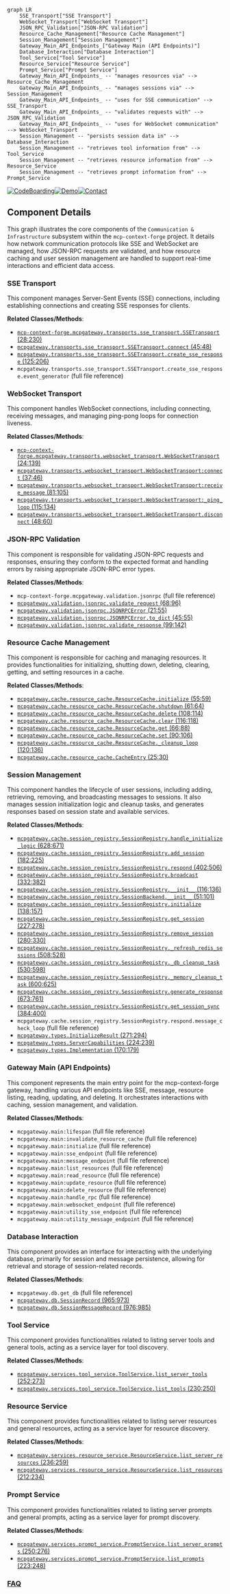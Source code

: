 ```mermaid
graph LR
    SSE_Transport["SSE Transport"]
    WebSocket_Transport["WebSocket Transport"]
    JSON_RPC_Validation["JSON-RPC Validation"]
    Resource_Cache_Management["Resource Cache Management"]
    Session_Management["Session Management"]
    Gateway_Main_API_Endpoints_["Gateway Main (API Endpoints)"]
    Database_Interaction["Database Interaction"]
    Tool_Service["Tool Service"]
    Resource_Service["Resource Service"]
    Prompt_Service["Prompt Service"]
    Gateway_Main_API_Endpoints_ -- "manages resources via" --> Resource_Cache_Management
    Gateway_Main_API_Endpoints_ -- "manages sessions via" --> Session_Management
    Gateway_Main_API_Endpoints_ -- "uses for SSE communication" --> SSE_Transport
    Gateway_Main_API_Endpoints_ -- "validates requests with" --> JSON_RPC_Validation
    Gateway_Main_API_Endpoints_ -- "uses for WebSocket communication" --> WebSocket_Transport
    Session_Management -- "persists session data in" --> Database_Interaction
    Session_Management -- "retrieves tool information from" --> Tool_Service
    Session_Management -- "retrieves resource information from" --> Resource_Service
    Session_Management -- "retrieves prompt information from" --> Prompt_Service
```
[![CodeBoarding](https://img.shields.io/badge/Generated%20by-CodeBoarding-9cf?style=flat-square)](https://github.com/CodeBoarding/GeneratedOnBoardings)[![Demo](https://img.shields.io/badge/Try%20our-Demo-blue?style=flat-square)](https://www.codeboarding.org/demo)[![Contact](https://img.shields.io/badge/Contact%20us%20-%20contact@codeboarding.org-lightgrey?style=flat-square)](mailto:contact@codeboarding.org)

## Component Details

This graph illustrates the core components of the `Communication & Infrastructure` subsystem within the `mcp-context-forge` project. It details how network communication protocols like SSE and WebSocket are managed, how JSON-RPC requests are validated, and how resource caching and user session management are handled to support real-time interactions and efficient data access.

### SSE Transport
This component manages Server-Sent Events (SSE) connections, including establishing connections and creating SSE responses for clients.


**Related Classes/Methods**:

- <a href="https://github.com/IBM/mcp-context-forge/blob/master/mcpgateway/transports/sse_transport.py#L28-L230" target="_blank" rel="noopener noreferrer">`mcp-context-forge.mcpgateway.transports.sse_transport.SSETransport` (28:230)</a>
- <a href="https://github.com/IBM/mcp-context-forge/blob/master/mcpgateway/transports/sse_transport.py#L45-L48" target="_blank" rel="noopener noreferrer">`mcpgateway.transports.sse_transport.SSETransport.connect` (45:48)</a>
- <a href="https://github.com/IBM/mcp-context-forge/blob/master/mcpgateway/transports/sse_transport.py#L125-L206" target="_blank" rel="noopener noreferrer">`mcpgateway.transports.sse_transport.SSETransport.create_sse_response` (125:206)</a>
- `mcpgateway.transports.sse_transport.SSETransport.create_sse_response.event_generator` (full file reference)


### WebSocket Transport
This component handles WebSocket connections, including connecting, receiving messages, and managing ping-pong loops for connection liveness.


**Related Classes/Methods**:

- <a href="https://github.com/IBM/mcp-context-forge/blob/master/mcpgateway/transports/websocket_transport.py#L24-L139" target="_blank" rel="noopener noreferrer">`mcp-context-forge.mcpgateway.transports.websocket_transport.WebSocketTransport` (24:139)</a>
- <a href="https://github.com/IBM/mcp-context-forge/blob/master/mcpgateway/transports/websocket_transport.py#L37-L46" target="_blank" rel="noopener noreferrer">`mcpgateway.transports.websocket_transport.WebSocketTransport:connect` (37:46)</a>
- <a href="https://github.com/IBM/mcp-context-forge/blob/master/mcpgateway/transports/websocket_transport.py#L81-L105" target="_blank" rel="noopener noreferrer">`mcpgateway.transports.websocket_transport.WebSocketTransport:receive_message` (81:105)</a>
- <a href="https://github.com/IBM/mcp-context-forge/blob/master/mcpgateway/transports/websocket_transport.py#L115-L134" target="_blank" rel="noopener noreferrer">`mcpgateway.transports.websocket_transport.WebSocketTransport:_ping_loop` (115:134)</a>
- <a href="https://github.com/IBM/mcp-context-forge/blob/master/mcpgateway/transports/websocket_transport.py#L48-L60" target="_blank" rel="noopener noreferrer">`mcpgateway.transports.websocket_transport.WebSocketTransport.disconnect` (48:60)</a>


### JSON-RPC Validation
This component is responsible for validating JSON-RPC requests and responses, ensuring they conform to the expected format and handling errors by raising appropriate JSON-RPC error types.


**Related Classes/Methods**:

- `mcp-context-forge.mcpgateway.validation.jsonrpc` (full file reference)
- <a href="https://github.com/IBM/mcp-context-forge/blob/master/mcpgateway/validation/jsonrpc.py#L68-L96" target="_blank" rel="noopener noreferrer">`mcpgateway.validation.jsonrpc.validate_request` (68:96)</a>
- <a href="https://github.com/IBM/mcp-context-forge/blob/master/mcpgateway/validation/jsonrpc.py#L21-L55" target="_blank" rel="noopener noreferrer">`mcpgateway.validation.jsonrpc.JSONRPCError` (21:55)</a>
- <a href="https://github.com/IBM/mcp-context-forge/blob/master/mcpgateway/validation/jsonrpc.py#L45-L55" target="_blank" rel="noopener noreferrer">`mcpgateway.validation.jsonrpc.JSONRPCError.to_dict` (45:55)</a>
- <a href="https://github.com/IBM/mcp-context-forge/blob/master/mcpgateway/validation/jsonrpc.py#L99-L142" target="_blank" rel="noopener noreferrer">`mcpgateway.validation.jsonrpc.validate_response` (99:142)</a>


### Resource Cache Management
This component is responsible for caching and managing resources. It provides functionalities for initializing, shutting down, deleting, clearing, getting, and setting resources in a cache.


**Related Classes/Methods**:

- <a href="https://github.com/IBM/mcp-context-forge/blob/master/mcpgateway/cache/resource_cache.py#L55-L59" target="_blank" rel="noopener noreferrer">`mcpgateway.cache.resource_cache.ResourceCache.initialize` (55:59)</a>
- <a href="https://github.com/IBM/mcp-context-forge/blob/master/mcpgateway/cache/resource_cache.py#L61-L64" target="_blank" rel="noopener noreferrer">`mcpgateway.cache.resource_cache.ResourceCache.shutdown` (61:64)</a>
- <a href="https://github.com/IBM/mcp-context-forge/blob/master/mcpgateway/cache/resource_cache.py#L108-L114" target="_blank" rel="noopener noreferrer">`mcpgateway.cache.resource_cache.ResourceCache.delete` (108:114)</a>
- <a href="https://github.com/IBM/mcp-context-forge/blob/master/mcpgateway/cache/resource_cache.py#L116-L118" target="_blank" rel="noopener noreferrer">`mcpgateway.cache.resource_cache.ResourceCache.clear` (116:118)</a>
- <a href="https://github.com/IBM/mcp-context-forge/blob/master/mcpgateway/cache/resource_cache.py#L66-L88" target="_blank" rel="noopener noreferrer">`mcpgateway.cache.resource_cache.ResourceCache.get` (66:88)</a>
- <a href="https://github.com/IBM/mcp-context-forge/blob/master/mcpgateway/cache/resource_cache.py#L90-L106" target="_blank" rel="noopener noreferrer">`mcpgateway.cache.resource_cache.ResourceCache.set` (90:106)</a>
- <a href="https://github.com/IBM/mcp-context-forge/blob/master/mcpgateway/cache/resource_cache.py#L120-L136" target="_blank" rel="noopener noreferrer">`mcpgateway.cache.resource_cache.ResourceCache._cleanup_loop` (120:136)</a>
- <a href="https://github.com/IBM/mcp-context-forge/blob/master/mcpgateway/cache/resource_cache.py#L25-L30" target="_blank" rel="noopener noreferrer">`mcpgateway.cache.resource_cache.CacheEntry` (25:30)</a>


### Session Management
This component handles the lifecycle of user sessions, including adding, retrieving, removing, and broadcasting messages to sessions. It also manages session initialization logic and cleanup tasks, and generates responses based on session state and available services.


**Related Classes/Methods**:

- <a href="https://github.com/IBM/mcp-context-forge/blob/master/mcpgateway/cache/session_registry.py#L628-L671" target="_blank" rel="noopener noreferrer">`mcpgateway.cache.session_registry.SessionRegistry.handle_initialize_logic` (628:671)</a>
- <a href="https://github.com/IBM/mcp-context-forge/blob/master/mcpgateway/cache/session_registry.py#L182-L225" target="_blank" rel="noopener noreferrer">`mcpgateway.cache.session_registry.SessionRegistry.add_session` (182:225)</a>
- <a href="https://github.com/IBM/mcp-context-forge/blob/master/mcpgateway/cache/session_registry.py#L402-L506" target="_blank" rel="noopener noreferrer">`mcpgateway.cache.session_registry.SessionRegistry.respond` (402:506)</a>
- <a href="https://github.com/IBM/mcp-context-forge/blob/master/mcpgateway/cache/session_registry.py#L332-L382" target="_blank" rel="noopener noreferrer">`mcpgateway.cache.session_registry.SessionRegistry.broadcast` (332:382)</a>
- <a href="https://github.com/IBM/mcp-context-forge/blob/master/mcpgateway/cache/session_registry.py#L116-L136" target="_blank" rel="noopener noreferrer">`mcpgateway.cache.session_registry.SessionRegistry.__init__` (116:136)</a>
- <a href="https://github.com/IBM/mcp-context-forge/blob/master/mcpgateway/cache/session_registry.py#L51-L101" target="_blank" rel="noopener noreferrer">`mcpgateway.cache.session_registry.SessionBackend.__init__` (51:101)</a>
- <a href="https://github.com/IBM/mcp-context-forge/blob/master/mcpgateway/cache/session_registry.py#L138-L157" target="_blank" rel="noopener noreferrer">`mcpgateway.cache.session_registry.SessionRegistry.initialize` (138:157)</a>
- <a href="https://github.com/IBM/mcp-context-forge/blob/master/mcpgateway/cache/session_registry.py#L227-L278" target="_blank" rel="noopener noreferrer">`mcpgateway.cache.session_registry.SessionRegistry.get_session` (227:278)</a>
- <a href="https://github.com/IBM/mcp-context-forge/blob/master/mcpgateway/cache/session_registry.py#L280-L330" target="_blank" rel="noopener noreferrer">`mcpgateway.cache.session_registry.SessionRegistry.remove_session` (280:330)</a>
- <a href="https://github.com/IBM/mcp-context-forge/blob/master/mcpgateway/cache/session_registry.py#L508-L528" target="_blank" rel="noopener noreferrer">`mcpgateway.cache.session_registry.SessionRegistry._refresh_redis_sessions` (508:528)</a>
- <a href="https://github.com/IBM/mcp-context-forge/blob/master/mcpgateway/cache/session_registry.py#L530-L598" target="_blank" rel="noopener noreferrer">`mcpgateway.cache.session_registry.SessionRegistry._db_cleanup_task` (530:598)</a>
- <a href="https://github.com/IBM/mcp-context-forge/blob/master/mcpgateway/cache/session_registry.py#L600-L625" target="_blank" rel="noopener noreferrer">`mcpgateway.cache.session_registry.SessionRegistry._memory_cleanup_task` (600:625)</a>
- <a href="https://github.com/IBM/mcp-context-forge/blob/master/mcpgateway/cache/session_registry.py#L673-L761" target="_blank" rel="noopener noreferrer">`mcpgateway.cache.session_registry.SessionRegistry.generate_response` (673:761)</a>
- <a href="https://github.com/IBM/mcp-context-forge/blob/master/mcpgateway/cache/session_registry.py#L384-L400" target="_blank" rel="noopener noreferrer">`mcpgateway.cache.session_registry.SessionRegistry.get_session_sync` (384:400)</a>
- `mcpgateway.cache.session_registry.SessionRegistry.respond.message_check_loop` (full file reference)
- <a href="https://github.com/IBM/mcp-context-forge/blob/master/mcpgateway/types.py#L271-L294" target="_blank" rel="noopener noreferrer">`mcpgateway.types.InitializeResult` (271:294)</a>
- <a href="https://github.com/IBM/mcp-context-forge/blob/master/mcpgateway/types.py#L224-L239" target="_blank" rel="noopener noreferrer">`mcpgateway.types.ServerCapabilities` (224:239)</a>
- <a href="https://github.com/IBM/mcp-context-forge/blob/master/mcpgateway/types.py#L170-L179" target="_blank" rel="noopener noreferrer">`mcpgateway.types.Implementation` (170:179)</a>


### Gateway Main (API Endpoints)
This component represents the main entry point for the mcp-context-forge gateway, handling various API endpoints like SSE, message, resource listing, reading, updating, and deleting. It orchestrates interactions with caching, session management, and validation.


**Related Classes/Methods**:

- `mcpgateway.main:lifespan` (full file reference)
- `mcpgateway.main:invalidate_resource_cache` (full file reference)
- `mcpgateway.main:initialize` (full file reference)
- `mcpgateway.main:sse_endpoint` (full file reference)
- `mcpgateway.main:message_endpoint` (full file reference)
- `mcpgateway.main:list_resources` (full file reference)
- `mcpgateway.main:read_resource` (full file reference)
- `mcpgateway.main:update_resource` (full file reference)
- `mcpgateway.main:delete_resource` (full file reference)
- `mcpgateway.main:handle_rpc` (full file reference)
- `mcpgateway.main:websocket_endpoint` (full file reference)
- `mcpgateway.main:utility_sse_endpoint` (full file reference)
- `mcpgateway.main:utility_message_endpoint` (full file reference)


### Database Interaction
This component provides an interface for interacting with the underlying database, primarily for session and message persistence, allowing for retrieval and storage of session-related records.


**Related Classes/Methods**:

- `mcpgateway.db.get_db` (full file reference)
- <a href="https://github.com/IBM/mcp-context-forge/blob/master/mcpgateway/db.py#L965-L973" target="_blank" rel="noopener noreferrer">`mcpgateway.db.SessionRecord` (965:973)</a>
- <a href="https://github.com/IBM/mcp-context-forge/blob/master/mcpgateway/db.py#L976-L985" target="_blank" rel="noopener noreferrer">`mcpgateway.db.SessionMessageRecord` (976:985)</a>


### Tool Service
This component provides functionalities related to listing server tools and general tools, acting as a service layer for tool discovery.


**Related Classes/Methods**:

- <a href="https://github.com/IBM/mcp-context-forge/blob/master/mcpgateway/services/tool_service.py#L252-L273" target="_blank" rel="noopener noreferrer">`mcpgateway.services.tool_service.ToolService.list_server_tools` (252:273)</a>
- <a href="https://github.com/IBM/mcp-context-forge/blob/master/mcpgateway/services/tool_service.py#L230-L250" target="_blank" rel="noopener noreferrer">`mcpgateway.services.tool_service.ToolService.list_tools` (230:250)</a>


### Resource Service
This component provides functionalities related to listing server resources and general resources, acting as a service layer for resource discovery.


**Related Classes/Methods**:

- <a href="https://github.com/IBM/mcp-context-forge/blob/master/mcpgateway/services/resource_service.py#L236-L259" target="_blank" rel="noopener noreferrer">`mcpgateway.services.resource_service.ResourceService.list_server_resources` (236:259)</a>
- <a href="https://github.com/IBM/mcp-context-forge/blob/master/mcpgateway/services/resource_service.py#L212-L234" target="_blank" rel="noopener noreferrer">`mcpgateway.services.resource_service.ResourceService.list_resources` (212:234)</a>


### Prompt Service
This component provides functionalities related to listing server prompts and general prompts, acting as a service layer for prompt discovery.


**Related Classes/Methods**:

- <a href="https://github.com/IBM/mcp-context-forge/blob/master/mcpgateway/services/prompt_service.py#L250-L276" target="_blank" rel="noopener noreferrer">`mcpgateway.services.prompt_service.PromptService.list_server_prompts` (250:276)</a>
- <a href="https://github.com/IBM/mcp-context-forge/blob/master/mcpgateway/services/prompt_service.py#L223-L248" target="_blank" rel="noopener noreferrer">`mcpgateway.services.prompt_service.PromptService.list_prompts` (223:248)</a>




### [FAQ](https://github.com/CodeBoarding/GeneratedOnBoardings/tree/main?tab=readme-ov-file#faq)
